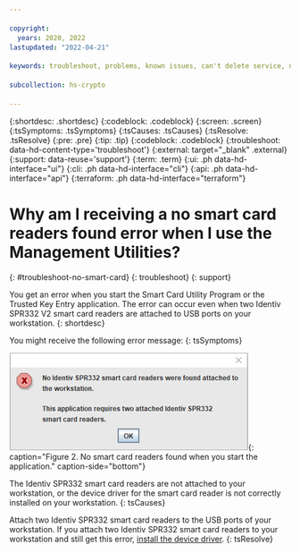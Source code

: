 ```yaml
---

copyright:
  years: 2020, 2022
lastupdated: "2022-04-21"

keywords: troubleshoot, problems, known issues, can't delete service, no smart card readers found when you start application

subcollection: hs-crypto

---
```


{:shortdesc: .shortdesc}
{:codeblock: .codeblock}
{:screen: .screen}
{:tsSymptoms: .tsSymptoms}
{:tsCauses: .tsCauses}
{:tsResolve: .tsResolve}
{:pre: .pre}
{:tip: .tip}
{:codeblock: .codeblock}
{:troubleshoot: data-hd-content-type='troubleshoot'}
{:external: target="_blank" .external}
{:support: data-reuse='support'}
{:term: .term}
{:ui: .ph data-hd-interface="ui"}
{:cli: .ph data-hd-interface="cli"}
{:api: .ph data-hd-interface="api"}
{:terraform: .ph data-hd-interface="terraform"}

# Why am I receiving a no smart card readers found error when I use the Management Utilities?
{: #troubleshoot-no-smart-card}
{: troubleshoot}
{: support}

You get an error when you start the Smart Card Utility Program or the Trusted Key Entry application. The error can occur even when two Identiv SPR332 V2 smart card readers are attached to USB ports on your workstation.
{: shortdesc}

You might receive the following error message:
{: tsSymptoms}

![No smart card readers found when you start the application](/images/no-smart-card-readers.gif "Blocked PIN on EP11 smart card"){: caption="Figure 2. No smart card readers found when you start the application." caption-side="bottom"}

The Identiv SPR332 smart card readers are not attached to your workstation, or the device driver for the smart card reader is not correctly installed on your workstation.
{: tsCauses}

Attach two Identiv SPR332 smart card readers to the USB ports of your workstation. If you attach two Identiv SPR332 smart card readers to your workstation and still get this error, [install the device driver](/docs/hs-crypto?topic=hs-crypto-prepare-management-utilities#install-smart-card-reader-driver).
{: tsResolve}


